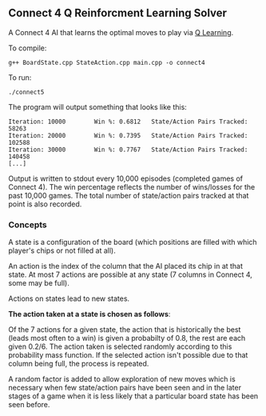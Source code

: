 Connect 4 Q Reinforcment Learning Solver
-------------------

A Connect 4 AI that learns the optimal moves to play via [Q
Learning](http://en.wikipedia.org/wiki/Q-learning).


To compile:

    g++ BoardState.cpp StateAction.cpp main.cpp -o connect4

To run:

    ./connect5

The program will output something that looks like this:

    Iteration: 10000        Win %: 0.6812   State/Action Pairs Tracked: 58263
    Iteration: 20000        Win %: 0.7395   State/Action Pairs Tracked: 102588
    Iteration: 30000        Win %: 0.7767   State/Action Pairs Tracked: 140458
    [...]

Output is written to stdout every 10,000 episodes (completed games of Connect 4). The
win percentage reflects the number of wins/losses for the past 10,000
games. The total number of state/action pairs tracked at that point is also recorded.

### Concepts

A state is a configuration of the board (which positions are filled with which player's chips or not filled at all).

An action is the index of the column that the AI placed its chip in at that state. At most 7 actions are possible at any state (7 columns in Connect 4, some may be full).

Actions on states lead to new states.


**The action taken at a state is chosen as follows**:

Of the 7 actions for a given state, the action that is
historically the best (leads most often to a win) is given a probabilty of 0.8, the rest are each given 0.2/6. The action taken is selected randomly according to this probability mass function. If the selected action isn't possible due to that column being full, the process is repeated.

A random factor is added to allow exploration of new moves which is
necessary when few state/action pairs have been seen and in the later
stages of a game when it is less likely that a particular board state has
been seen before.
